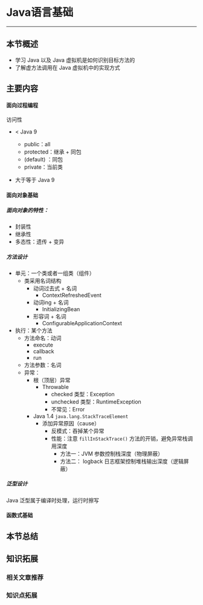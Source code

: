 # Java语言基础

------

## 本节概述

- 学习 Java 以及 Java 虚拟机是如何识别目标方法的
- 了解虚方法调用在 Java 虚拟机中的实现方式

## 主要内容

#### 面向过程编程



访问性

- < Java 9

    - public：all
    - protected：继承 + 同包
    - (default) ：同包
    - private：当前类

- 大于等于 Java 9

    



#### 面向对象基础

##### 面向对象的特性：

- 封装性
- 继承性
- 多态性：遗传 + 变异



##### 方法设计

- 单元：一个类或者一组类（组件）
    - 类采用名词结构
        - 动词过去式 + 名词
            - ContextRefreshedEvent
        - 动词ing + 名词
            - InitializingBean
        - 形容词 + 名词
            - ConfigurableApplicationContext
- 执行：某个方法
    - 方法命名：动词
        - execute
        - callback
        - run
    - 方法参数：名词
    - 异常：
        - 根（顶层）异常
            - Throwable
                - checked 类型：Exception
                - unchecked 类型：RuntimeException
                - 不常见：Error
        - Java 1.4 `java.lang.StackTraceElement`
            - 添加异常原因（cause）
                - 反模式：吞掉某个异常
                - 性能：注意 `fillInStackTrace()` 方法的开销，避免异常栈调用深度
                    - 方法一：JVM 参数控制栈深度（物理屏蔽）
                    - 方法二： logback 日志框架控制堆栈输出深度（逻辑屏蔽）

##### 泛型设计

Java 泛型属于编译时处理，运行时擦写

#### 函数式基础





## 本节总结





## 知识拓展

### 相关文章推荐

### 知识点拓展

